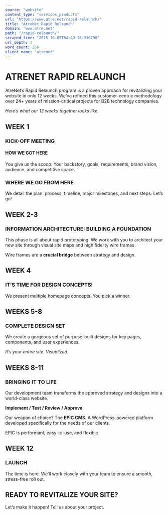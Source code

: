 ```yaml
---
source: "website"
content_type: "services_products"
url: "https://www.atre.net/rapid-relaunch/"
title: "AtreNet Rapid Relaunch"
domain: "www.atre.net"
path: "/rapid-relaunch/"
scraped_time: "2025-10-05T04:49:18.316790"
url_depth: 1
word_count: 266
client_name: "atrenet"
---
```


# ATRENET RAPID RELAUNCH

AtreNet’s Rapid Relaunch program is a proven approach for revitalizing your website in only 12 weeks. We’ve refined this customer-centric methodology over 24+ years of mission-critical projects for B2B technology companies.

_Here’s what our 12 weeks together looks like._

## WEEK 1

### KICK-OFF MEETING

#### HOW WE GOT HERE

You give us the scoop: Your backstory, goals, requirements, brand vision, audience, and competitive space.

### WHERE WE GO FROM HERE

We detail the plan: process, timeline, major milestones, and next steps. Let’s go!

## WEEK 2-3

### INFORMATION ARCHITECTURE:  BUILDING A FOUNDATION

This phase is all about rapid prototyping. We work with you to architect your new site through visual site maps and high fidelity wire frames.

Wire frames are a **crucial bridge** between strategy and design.

## WEEK 4

### IT’S TIME FOR DESIGN CONCEPTS!

We present multiple homepage concepts. You pick a winner.

## WEEKS 5-8

### COMPLETE DESIGN SET

We create a gorgeous set of purpose-built designs for key pages, components, and user experiences.

_It’s your entire site. Visualized._

## WEEKS 8-11

### BRINGING IT TO LIFE

Our development team transforms the approved strategy and designs into a world-class website.

**Implement / Test / Review / Approve**

Our weapon of choice? The **EPIC CMS**. A WordPress-powered platform developed specifically for the needs of our clients.

EPIC is performant, easy-to-use, and flexible.

## WEEK 12

### LAUNCH

The time is here. We’ll work closely with your team to ensure a smooth, stress-free roll out.

## READY TO REVITALIZE YOUR SITE?

Let’s make it happen! Tell us about your project.